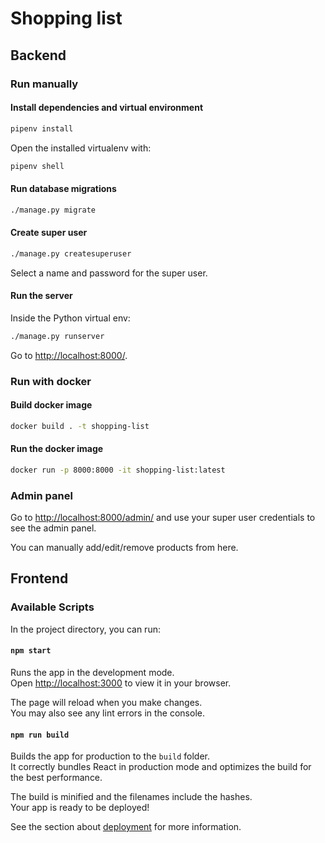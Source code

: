 # Shopping list

## Backend

### Run manually

#### Install dependencies and virtual environment

```bash
pipenv install
```

Open the installed virtualenv with:

```bash
pipenv shell
```

#### Run database migrations

```bash
./manage.py migrate
```

#### Create super user

```bash
./manage.py createsuperuser
```

Select a name and password for the super user.

#### Run the server

Inside the Python virtual env:

```bash
./manage.py runserver
```

Go to [http://localhost:8000/](http://localhost:8000/).

### Run with docker

#### Build docker image

```bash
docker build . -t shopping-list
```

#### Run the docker image

```bash
docker run -p 8000:8000 -it shopping-list:latest
```

### Admin panel

Go to [http://localhost:8000/admin/](http://localhost:8000/admin/) and use your super user credentials to see the admin panel.

You can manually add/edit/remove products from here.

## Frontend

### Available Scripts

In the project directory, you can run:

#### `npm start`

Runs the app in the development mode.\
Open [http://localhost:3000](http://localhost:3000) to view it in your browser.

The page will reload when you make changes.\
You may also see any lint errors in the console.

#### `npm run build`

Builds the app for production to the `build` folder.\
It correctly bundles React in production mode and optimizes the build for the best performance.

The build is minified and the filenames include the hashes.\
Your app is ready to be deployed!

See the section about [deployment](https://facebook.github.io/create-react-app/docs/deployment) for more information.
